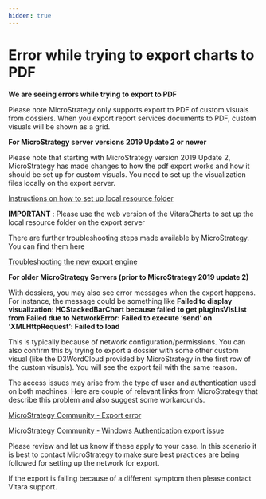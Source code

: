 ```yaml
---
hidden: true
---
```


# Error while trying to export charts to PDF

**We are seeing errors while trying to export to PDF**

Please note MicroStrategy only supports export to PDF of custom visuals from dossiers. When you export report services documents to PDF, custom visuals will be shown as a grid.

**For MicroStrategy server versions 2019 Update 2 or newer**

Please note that starting with MicroStrategy version 2019 Update 2, MicroStrategy has made changes to how the pdf export works and how it should be set up for custom visuals. You need to set up the visualization files locally on the export server.

[Instructions on how to set up local resource folder](https://www2.microstrategy.com/producthelp/Current/InstallConfig/en-us/Content/export\_engine\_local\_resource\_loading.htm)

**IMPORTANT** : Please use the web version of the VitaraCharts to set up the local resource folder on the export server

There are further troubleshooting steps made available by MicroStrategy. You can find them here

[Troubleshooting the new export engine](https://community.microstrategy.com/s/article/Troubleshooting-the-New-Export-Engine-in-2019-Update-2?language=en\_US)

**For older MicroStrategy Servers (prior to MicroStrategy 2019 update 2)**

With dossiers, you may also see error messages when the export happens. For instance, the message could be something like **Failed to display visualization: HCStackedBarChart because failed to get pluginsVisList from** **Failed due to NetworkError: Failed to execute ‘send’ on ‘XMLHttpRequest’: Failed to load**

This is typically because of network configuration/permissions. You can also confirm this by trying to export a dossier with some other custom visual (like the D3WordCloud provided by MicroStrategy in the first row of the custom visuals). You will see the export fail with the same reason.

The access issues may arise from the type of user and authentication used on both machines. Here are couple of relevant links from MicroStrategy that describe this problem and also suggest some workarounds.

[MicroStrategy Community - Export error](https://community.microstrategy.com/s/question/0D544000077J4yxCAC/error-when-exporting-to-pdf-a-dossier-with-geospatial-visualization?language=en\_US)

[MicroStrategy Community - Windows Authentication export issue](https://community.microstrategy.com/s/article/KB442054-Unable-to-Render-ESRI-Map-when-Exporting-Dashboard-Dossier-as-PDFs-while-Windows-Authentication-Mode-Configured?language=undefined)

Please review and let us know if these apply to your case. In this scenario it is best to contact MicroStrategy to make sure best practices are being followed for setting up the network for export.

If the export is failing because of a different symptom then please contact Vitara support.
